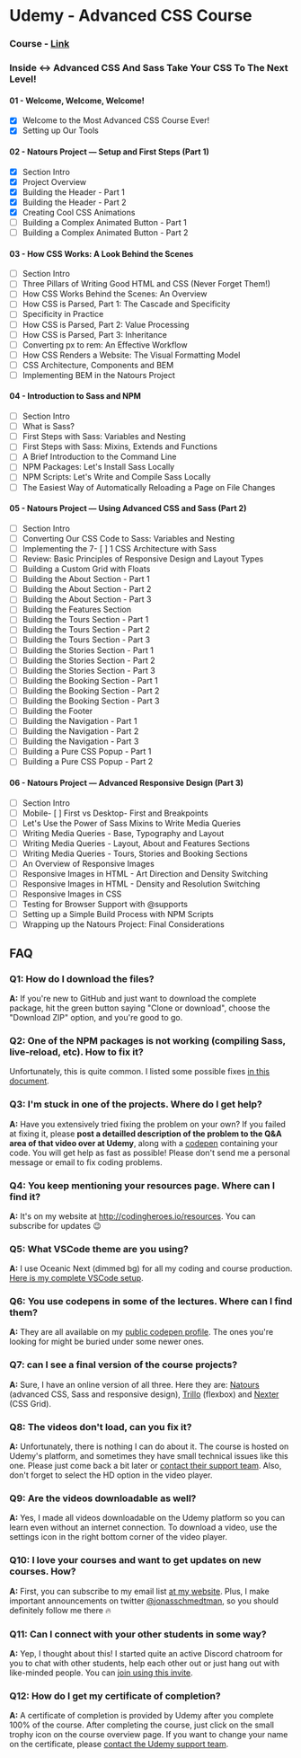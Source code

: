 # Udemy - Advanced CSS Course

### Course - [Link](https://www.udemy.com/advanced-css-and-sass/?siteID=c4ytgEGG5fA-BqYe7RrPdFDw3BPvlgbt_g&LSNPUBID=c4ytgEGG5fA)
### Inside <-> Advanced CSS And Sass Take Your CSS To The Next Level!
#### 01 - Welcome, Welcome, Welcome!
- [x] Welcome to the Most Advanced CSS Course Ever!
- [x] Setting up Our Tools
#### 02 - Natours Project — Setup and First Steps (Part 1)
- [x] Section Intro
- [x] Project Overview
- [x] Building the Header - Part 1
- [x] Building the Header - Part 2
- [x] Creating Cool CSS Animations
- [ ] Building a Complex Animated Button - Part 1
- [ ] Building a Complex Animated Button - Part 2
#### 03 - How CSS Works: A Look Behind the Scenes
- [ ] Section Intro
- [ ] Three Pillars of Writing Good HTML and CSS (Never Forget Them!)
- [ ] How CSS Works Behind the Scenes: An Overview
- [ ] How CSS is Parsed, Part 1: The Cascade and Specificity
- [ ] Specificity in Practice
- [ ] How CSS is Parsed, Part 2: Value Processing
- [ ] How CSS is Parsed, Part 3: Inheritance
- [ ] Converting px to rem: An Effective Workflow
- [ ] How CSS Renders a Website: The Visual Formatting Model
- [ ] CSS Architecture, Components and BEM
- [ ] Implementing BEM in the Natours Project
#### 04 - Introduction to Sass and NPM
- [ ] Section Intro
- [ ] What is Sass?
- [ ] First Steps with Sass: Variables and Nesting
- [ ] First Steps with Sass: Mixins, Extends and Functions
- [ ] A Brief Introduction to the Command Line
- [ ] NPM Packages: Let's Install Sass Locally
- [ ] NPM Scripts: Let's Write and Compile Sass Locally
- [ ] The Easiest Way of Automatically Reloading a Page on File Changes
#### 05 - Natours Project — Using Advanced CSS and Sass (Part 2)
- [ ] Section Intro
- [ ] Converting Our CSS Code to Sass: Variables and Nesting
- [ ] Implementing the 7- [ ] 1 CSS Architecture with Sass
- [ ] Review: Basic Principles of Responsive Design and Layout Types
- [ ] Building a Custom Grid with Floats
- [ ] Building the About Section - Part 1
- [ ] Building the About Section - Part 2
- [ ] Building the About Section - Part 3
- [ ] Building the Features Section
- [ ] Building the Tours Section - Part 1
- [ ] Building the Tours Section - Part 2
- [ ] Building the Tours Section - Part 3
- [ ] Building the Stories Section - Part 1
- [ ] Building the Stories Section - Part 2
- [ ] Building the Stories Section - Part 3
- [ ] Building the Booking Section - Part 1
- [ ] Building the Booking Section - Part 2
- [ ] Building the Booking Section - Part 3
- [ ] Building the Footer
- [ ] Building the Navigation - Part 1
- [ ] Building the Navigation - Part 2
- [ ] Building the Navigation - Part 3
- [ ] Building a Pure CSS Popup - Part 1
- [ ] Building a Pure CSS Popup - Part 2
#### 06 - Natours Project — Advanced Responsive Design (Part 3)
- [ ] Section Intro
- [ ] Mobile- [ ] First vs Desktop- First and Breakpoints
- [ ] Let's Use the Power of Sass Mixins to Write Media Queries
- [ ] Writing Media Queries - Base, Typography and Layout
- [ ] Writing Media Queries - Layout, About and Features Sections
- [ ] Writing Media Queries - Tours, Stories and Booking Sections
- [ ] An Overview of Responsive Images
- [ ] Responsive Images in HTML - Art Direction and Density Switching
- [ ] Responsive Images in HTML - Density and Resolution Switching
- [ ] Responsive Images in CSS
- [ ] Testing for Browser Support with @supports
- [ ] Setting up a Simple Build Process with NPM Scripts
- [ ] Wrapping up the Natours Project: Final Considerations

## FAQ
### Q1: How do I download the files?

**A:** If you're new to GitHub and just want to download the complete package, hit the green button saying "Clone or download", choose the "Download ZIP" option, and you're good to go.

### Q2: One of the NPM packages is not working (compiling Sass, live-reload, etc). How to fix it?

Unfortunately, this is quite common. I listed some possible fixes [in this document](npm-fixes.md).

### Q3: I'm stuck in one of the projects. Where do I get help?

**A:** Have you extensively tried fixing the problem on your own? If you failed at fixing it, please **post a detailled description of the problem to the Q&A area of that video over at Udemy**, along with a [codepen](https://codepen.io/pen/) containing your code. You will get help as fast as possible! Please don't send me a personal message or email to fix coding problems.

### Q4: You keep mentioning your resources page. Where can I find it?

**A:** It's on my website at <http://codingheroes.io/resources>. You can subscribe for updates 😉

### Q5: What VSCode theme are you using?

**A:** I use Oceanic Next (dimmed bg) for all my coding and course production. [Here is my complete VSCode setup](vscode-setup.md).

### Q6: You use codepens in some of the lectures. Where can I find them?

**A:** They are all available on my [public codepen profile](https://codepen.io/jonasschmedtmann/pens/public/). The ones you're looking for might be buried under some newer ones.

### Q7: can I see a final version of the course projects?

**A:** Sure, I have an online version of all three. Here they are: [Natours](https://natours.netlify.com) (advanced CSS, Sass and responsive design), [Trillo](http://trillo.netlify.com/) (flexbox) and [Nexter](https://nexter.netlify.com/) (CSS Grid).

### Q8: The videos don't load, can you fix it?

**A:** Unfortunately, there is nothing I can do about it. The course is hosted on Udemy's platform, and sometimes they have small technical issues like this one. Please just come back a bit later or [contact their support team](https://support.udemy.com/hc/en-us). Also, don't forget to select the HD option in the video player.

### Q9: Are the videos downloadable as well?

**A:** Yes, I made all videos downloadable on the Udemy platform so you can learn even without an internet connection. To download a video, use the settings icon in the right bottom corner of the video player.

### Q10: I love your courses and want to get updates on new courses. How?

**A:** First, you can subscribe to my email list [at my website](http://codingheroes.io/newsletter). Plus, I make important announcements on twitter [@jonasschmedtman](https://twitter.com/jonasschmedtman), so you should definitely follow me there 🔥

### Q11: Can I connect with your other students in some way?

**A:** Yep, I thought about this! I started quite an active Discord chatroom for you to chat with other students, help each other out or just hang out with like-minded people. You can [join using this invite](https://discord.gg/0ocsLcmnIZqxMSYD).

### Q12: How do I get my certificate of completion?

**A:** A certificate of completion is provided by Udemy after you complete 100% of the course. After completing the course, just click on the small trophy icon on the course overview page. If you want to change your name on the certificate, please [contact the Udemy support team](https://support.udemy.com/hc/en-us).
